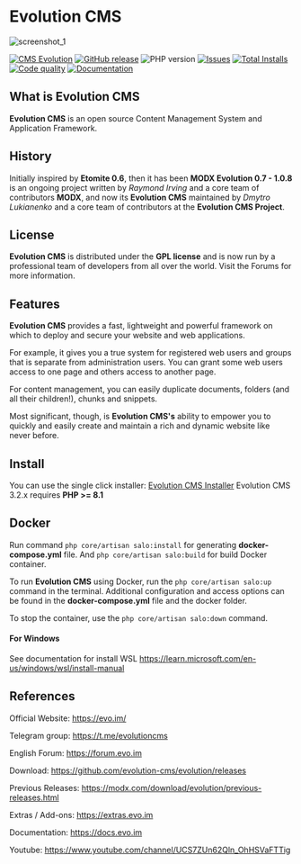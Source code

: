# Evolution CMS

![screenshot_1](https://user-images.githubusercontent.com/523389/105744390-5a720e00-5f3d-11eb-8405-7b0f7e28688a.jpg)

[![CMS Evolution](https://img.shields.io/badge/CMS-Evolution-brightgreen.svg)](https://github.com/evolution-cms/evolution)
[![GitHub release](https://img.shields.io/github/release/evolution-cms/evolution.svg)](https://github.com/evolution-cms/evolution/releases)
![PHP version](https://img.shields.io/badge/PHP->=v8.1-red.svg?php=8.1)
[![Issues](https://img.shields.io/github/issues-closed-raw/evolution-cms/evolution.svg?maxAge=2592000)](https://github.com/evolution-cms/evolution/issues)
[![Total Installs](https://img.shields.io/packagist/dt/evolutioncms/evolution)](https://packagist.org/packages/evolutioncms/evolution)
[![Code quality](https://img.shields.io/scrutinizer/g/evolution-cms/evolution.svg?maxAge=2592000&b=develop)](https://scrutinizer-ci.com/g/evolution-cms/evolution/?branch=develop)
[![Documentation](https://img.shields.io/badge/Documentation-processed-orange.svg)](https://github.com/evolution-cms/docs/)


## What is Evolution CMS

**Evolution CMS** is an open source Content Management System and Application Framework.

## History

Initially inspired by **Etomite 0.6**, then it has been **MODX Evolution 0.7 - 1.0.8** is an ongoing project written by *Raymond Irving* and a core team of contributors **MODX**, and now its **Evolution CMS** maintained by *Dmytro Lukianenko* and a core team of contributors at the **Evolution CMS Project**.

## License

**Evolution CMS** is distributed under the **GPL license** and is now run by a professional team of developers from all over the world. Visit the Forums for more information.

## Features

**Evolution CMS** provides a fast, lightweight and powerful framework on which to deploy and secure your website and web applications.

For example, it gives you a true system for registered web users and groups that is separate from administration users. You can grant some web users access to one page and others access to another page.

For content management, you can easily duplicate documents, folders (and all their children!), chunks and snippets.

Most significant, though, is **Evolution CMS's** ability to empower you to quickly and easily create and maintain a rich and dynamic website like never before.

## Install
You can use the single click installer: [Evolution CMS Installer](https://github.com/evolution-cms/installer)
Evolution CMS 3.2.x requires **PHP >= 8.1**

## Docker

Run command ```php core/artisan salo:install``` for generating **docker-compose.yml** file. And ```php core/artisan salo:build``` for build Docker container.

To run **Evolution CMS** using Docker, run the ```php core/artisan salo:up``` command in the terminal. Additional configuration and access options can be found in the **docker-compose.yml** file and the docker folder.

To stop the container, use the ```php core/artisan salo:down``` command.

#### For Windows

See documentation for install WSL https://learn.microsoft.com/en-us/windows/wsl/install-manual

## References

Official Website:
https://evo.im/

Telegram group:
https://t.me/evolutioncms

English Forum:
https://forum.evo.im

Download:
https://github.com/evolution-cms/evolution/releases

Previous Releases:
https://modx.com/download/evolution/previous-releases.html

Extras / Add-ons:
https://extras.evo.im

Documentation:
https://docs.evo.im

Youtube:
https://www.youtube.com/channel/UCS7ZUn62Qln_OhHSVaFTTig
